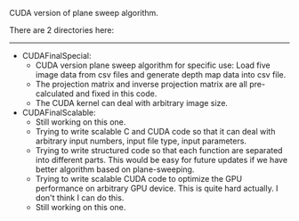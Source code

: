 CUDA version of plane sweep algorithm.

There are 2 directories here:

-----

* CUDAFinalSpecial:
  * CUDA version plane sweep algorithm for specific use: Load five image data from csv files and generate depth map data into csv file.
  * The projection matrix and inverse projection matrix are all pre-calculated and fixed in this code.
  * The CUDA kernel can deal with arbitrary image size.
* CUDAFinalScalable:
  * Still working on this one.
  * Trying to write scalable C and CUDA code so that it can deal with arbitrary input numbers, input file type, input parameters.
  * Trying to write structured code so that each function are separated into different parts. This would be easy for future updates if we have better algorithm based on plane-sweeping.
  * Trying to write scalable CUDA code to optimize the GPU performance on arbitrary GPU device. This is quite hard actually. I don't think I can do this.
  * Still working on this one. 

